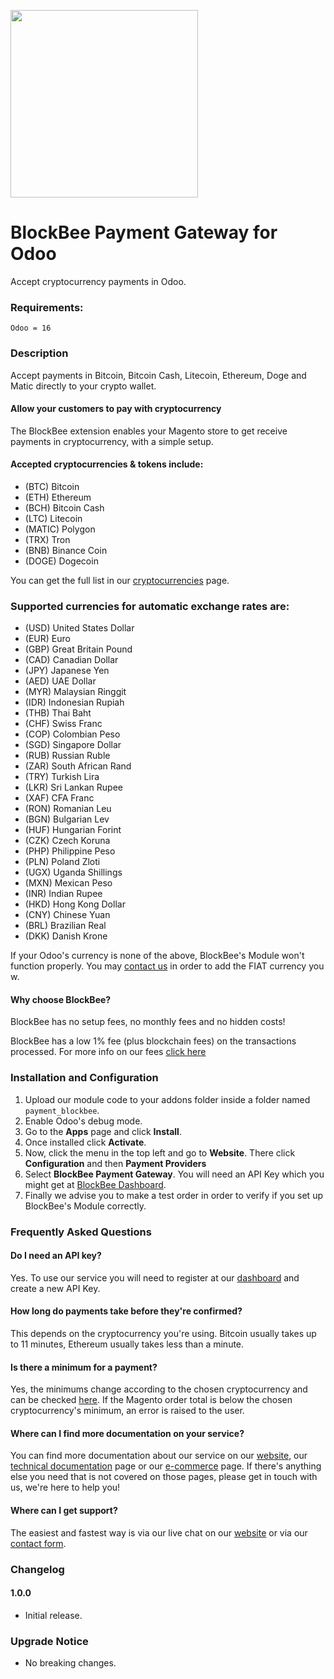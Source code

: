[<img src="https://blockbee.io/static/assets/images/blockbee_logo_nospaces.png" width="300"/>](image.png)

# BlockBee Payment Gateway for Odoo
Accept cryptocurrency payments in Odoo.

### Requirements:

```
Odoo = 16
```

### Description

Accept payments in Bitcoin, Bitcoin Cash, Litecoin, Ethereum, Doge and Matic directly to your crypto wallet.

#### Allow your customers to pay with cryptocurrency

The BlockBee extension enables your Magento store to get receive payments in cryptocurrency, with a simple setup.

#### Accepted cryptocurrencies & tokens include:

* (BTC) Bitcoin
* (ETH) Ethereum
* (BCH) Bitcoin Cash
* (LTC) Litecoin
* (MATIC) Polygon
* (TRX) Tron
* (BNB) Binance Coin
* (DOGE) Dogecoin

You can get the full list in our [cryptocurrencies](https://blockbee.io/cryptocurrencies) page.

### Supported currencies for automatic exchange rates are:

* (USD) United States Dollar
* (EUR) Euro
* (GBP) Great Britain Pound
* (CAD) Canadian Dollar
* (JPY) Japanese Yen
* (AED) UAE Dollar 
* (MYR) Malaysian Ringgit 
* (IDR) Indonesian Rupiah
* (THB) Thai Baht 
* (CHF) Swiss Franc
* (COP) Colombian Peso
* (SGD) Singapore Dollar 
* (RUB) Russian Ruble
* (ZAR) South African Rand
* (TRY) Turkish Lira
* (LKR) Sri Lankan Rupee
* (XAF) CFA Franc 
* (RON) Romanian Leu
* (BGN) Bulgarian Lev 
* (HUF) Hungarian Forint 
* (CZK) Czech Koruna 
* (PHP) Philippine Peso
* (PLN) Poland Zloti
* (UGX) Uganda Shillings
* (MXN) Mexican Peso
* (INR) Indian Rupee
* (HKD) Hong Kong Dollar
* (CNY) Chinese Yuan
* (BRL) Brazilian Real
* (DKK) Danish Krone

If your Odoo's currency is none of the above, BlockBee's Module won't function properly. You may [contact us](https://blockbee.io/contacts/) in order to
add the FIAT currency you w.

#### Why choose BlockBee?

BlockBee has no setup fees, no monthly fees and no hidden costs!

BlockBee has a low 1% fee (plus blockchain fees) on the transactions processed.
For more info on our fees [click here](https://blockbee.io/fees/)

### Installation and Configuration

1. Upload our module code to your addons folder inside a folder named `payment_blockbee`.
2. Enable Odoo's debug mode.
3. Go to the **Apps** page and click **Install**.
4. Once installed click **Activate**.
5. Now, click the menu in the top left and go to **Website**. There click **Configuration** and then **Payment Providers**
6. Select **BlockBee Payment Gateway**. You will need an API Key which you might get at [BlockBee Dashboard](https://dash.blockbee.io/).
7. Finally we advise you to make a test order in order to verify if you set up BlockBee's Module correctly.

### Frequently Asked Questions

#### Do I need an API key?

Yes. To use our service you will need to register at our [dashboard](https://dash.blockbee.io/) and create a new API Key.

#### How long do payments take before they're confirmed?

This depends on the cryptocurrency you're using. Bitcoin usually takes up to 11 minutes, Ethereum usually takes less than a minute.

#### Is there a minimum for a payment?

Yes, the minimums change according to the chosen cryptocurrency and can be checked [here](https://blockbee.io/fees/).
If the Magento order total is below the chosen cryptocurrency's minimum, an error is raised to the user.

#### Where can I find more documentation on your service?

You can find more documentation about our service on our [website](https://blockbee.io/), our [technical documentation](https://docs.blockbee.io/) page or our [e-commerce](https://blockbee.io/ecommerce/) page.
If there's anything else you need that is not covered on those pages, please get in touch with us, we're here to help you!

#### Where can I get support?

The easiest and fastest way is via our live chat on our [website](https://blockbee.io) or via our [contact form](https://blockbee.io/contacts/).

### Changelog 

#### 1.0.0
* Initial release.

### Upgrade Notice
* No breaking changes.
